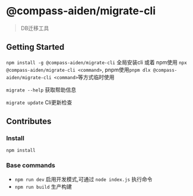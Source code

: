 # @compass-aiden/migrate-cli

> DB迁移工具

## Getting Started

`npm install -g @compass-aiden/migrate-cli` 全局安装cli 或着 npm使用 `npx @compass-aiden/migrate-cli <command>`, pnpm使用`pnpm dlx @compass-aiden/migrate-cli <command>`等方式临时使用

`migrate --help` 获取帮助信息

`migrate update` Cli更新检查

## Contributes

### Install

`npm install`

### Base commands

- `npm run dev` 启用开发模式,可通过 `node index.js` 执行命令
- `npm run build` 生产构建
